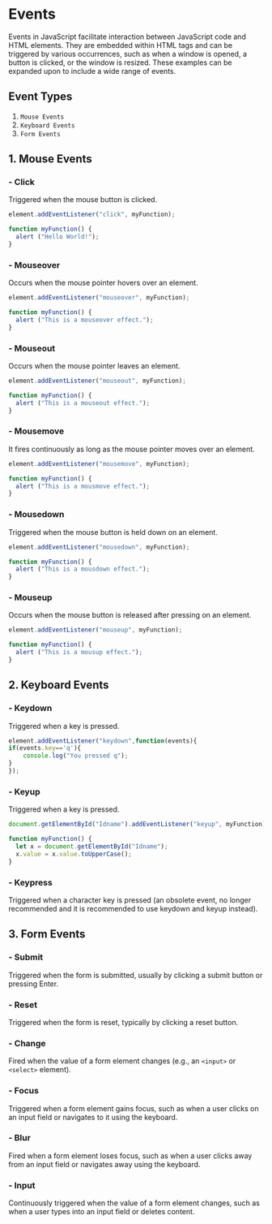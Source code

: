 # Events
Events in JavaScript facilitate interaction between JavaScript code and HTML elements. They are embedded within HTML tags and can be triggered by various occurrences, such as when a window is opened, a button is clicked, or the window is resized. These examples can be expanded upon to include a wide range of events.

## Event Types
1. `Mouse Events`
1. `Keyboard Events`
1. `Form Events`


## 1. Mouse Events
### - Click
Triggered when the mouse button is clicked.

```javascript
element.addEventListener("click", myFunction);

function myFunction() {
  alert ("Hello World!");
}
```
### -  Mouseover

Occurs when the mouse pointer hovers over an element.

```javascript
element.addEventListener("mouseover", myFunction);

function myFunction() {
  alert ("This is a mouseover effect.");
}
```
### - Mouseout
Occurs when the mouse pointer leaves an element.
```javascript
element.addEventListener("mouseout", myFunction);

function myFunction() {
  alert ("This is a mouseout effect.");
}
```
### - Mousemove

It fires continuously as long as the mouse pointer moves over an element.

```javascript
element.addEventListener("mousemove", myFunction);

function myFunction() {
  alert ("This is a mousmove effect.");
}
```

### - Mousedown
Triggered when the mouse button is held down on an element.
```javascript
element.addEventListener("mousedown", myFunction);

function myFunction() {
  alert ("This is a mousdown effect.");
}
```

### - Mouseup

Occurs when the mouse button is released after pressing on an element.
```javascript
element.addEventListener("mouseup", myFunction);

function myFunction() {
  alert ("This is a mousup effect.");
}
```

## 2. Keyboard Events
### - Keydown
Triggered when a key is pressed.

```javascript
element.addEventListener("keydown",function(events){
if(events.key=='q'){
    console.log("You pressed q");
}
});
```

### - Keyup
Triggered when a key is pressed.

```javascript
document.getElementById("Idname").addEventListener("keyup", myFunction);

function myFunction() {
  let x = document.getElementById("Idname");
  x.value = x.value.toUpperCase();
}
```

### - Keypress
Triggered when a character key is pressed (an obsolete event, no longer recommended and it is recommended to use keydown and keyup instead).

## 3. Form Events

### - Submit
Triggered when the form is submitted, usually by clicking a submit button or pressing Enter.

### - Reset
Triggered when the form is reset, typically by clicking a reset button.

### - Change
Fired when the value of a form element changes (e.g., an `<input>` or `<select>` element).

### - Focus
Triggered when a form element gains focus, such as when a user clicks on an input field or navigates to it using the keyboard.

### - Blur
Fired when a form element loses focus, such as when a user clicks away from an input field or navigates away using the keyboard.

### - Input
Continuously triggered when the value of a form element changes, such as when a user types into an input field or deletes content.